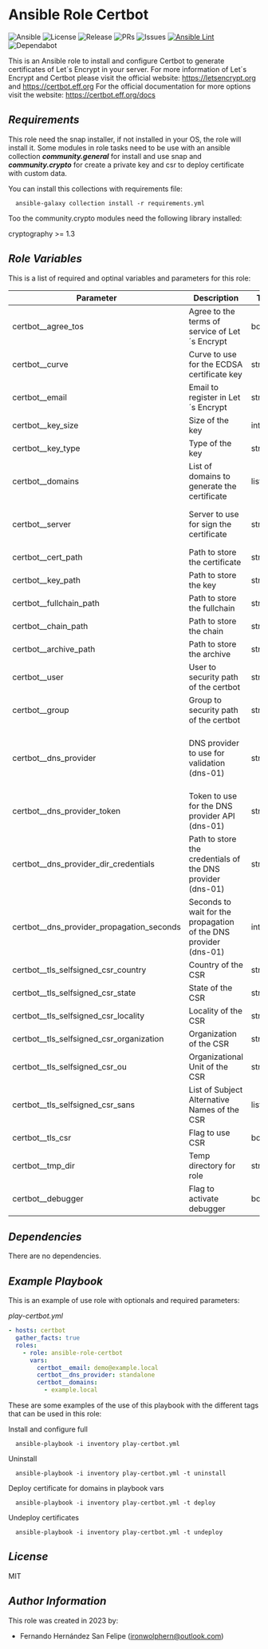 **Ansible Role Certbot**
========================

![Ansible](https://img.shields.io/badge/ansible-%231A1918.svg?style=flat&logo=ansible&logoColor=white)
![License](https://badgen.net/github/license/ironwolphern/ansible-role-certbot)
![Release](https://badgen.net/github/release/ironwolphern/ansible-role-certbot)
![PRs](https://badgen.net/github/prs/ironwolphern/ansible-role-certbot)
![Issues](https://badgen.net/github/issues/ironwolphern/ansible-role-certbot)
[![Ansible Lint](https://github.com/ironwolphern/ansible-role-certbot/actions/workflows/ansible-lint.yml/badge.svg)](https://github.com/ironwolphern/ansible-role-certbot/actions/workflows/ansible-lint.yml)
![Dependabot](https://badgen.net/github/dependabot/ironwolphern/ansible-role-certbot)

This is an Ansible role to install and configure Certbot to generate certificates of Let´s Encrypt in your server. For more information
of Let´s Encrypt and Certbot please visit the official website: https://letsencrypt.org and https://certbot.eff.org
For the official documentation for more options visit the website: https://certbot.eff.org/docs

*Requirements*
--------------

This role need the snap installer, if not installed in your OS, the role will install it. Some modules in  role tasks need to be use with an ansible collection ***community.general*** for install and use snap and ***community.crypto*** for create a private key and csr to deploy certificate with custom data.

You can install this collections with requirements file:
```shell
  ansible-galaxy collection install -r requirements.yml
```

Too the community.crypto modules need the following library installed:

cryptography >= 1.3


*Role Variables*
----------------

This is a list of required and optinal variables and parameters for this role:

| **Parameter** | **Description** | **Type** | **Default** | **Options** | **Required** |
|---------------|-----------------|----------|:-----------:|:-----------:|:------------:|
| certbot__agree_tos | Agree to the terms of service of Let´s Encrypt | boolean | true | true/false | no |
| certbot__curve | Curve to use for the ECDSA certificate key | string | secp384r1 | Please see RFC 8446 for supported values | no |
| certbot__email | Email to register in Let´s Encrypt | string | '' | | yes |
| certbot__key_size | Size of the key | integer | 4096 | | no |
| certbot__key_type | Type of the key | string | ecdsa | rsa/ecdsa | no |
| certbot__domains | List of domains to generate the certificate | list | [] | | yes |
| certbot__server | Server to use for sign the certificate | string | https://acme-staging-v02.api.letsencrypt.org/directory | https://acme-staging-v02.api.letsencrypt.org/directory / https://acme-v02.api.letsencrypt.org/directory | no |
| certbot__cert_path | Path to store the certificate | string | /etc/letsencrypt/live | | no |
| certbot__key_path | Path to store the key | string | /etc/letsencrypt/live | | no |
| certbot__fullchain_path | Path to store the fullchain | string | /etc/letsencrypt/live | | no |
| certbot__chain_path | Path to store the chain | string | /etc/letsencrypt/live | | no |
| certbot__archive_path | Path to store the archive | string | /etc/letsencrypt/archive | | no |
| certbot__user | User to security path of the certbot | string | root | | no |
| certbot__group | Group to security path of the certbot | string | root | | no |
| certbot__dns_provider | DNS provider to use for validation (dns-01) | string | standalone | standalone, cloudflare, digitalocean, dnsimple, dnsmadeeasy, gehirn, google,linode, luadns, nsone, ovh, rfc2136, route53, sakuracloud | no |
| certbot__dns_provider_token | Token to use for the DNS provider API (dns-01) | string | '' | | no |
| certbot__dns_provider_dir_credentials | Path to store the credentials of the DNS provider (dns-01) | string | /etc/letsencrypt/dns | | no |
| certbot__dns_provider_propagation_seconds | Seconds to wait for the propagation of the DNS provider (dns-01) | integer | 10 | | no |
| certbot__tls_selfsigned_csr_country | Country of the CSR | string | ES | | no |
| certbot__tls_selfsigned_csr_state | State of the CSR | string | Madrid | | no |
| certbot__tls_selfsigned_csr_locality | Locality of the CSR | string | Madrid | | no |
| certbot__tls_selfsigned_csr_organization | Organization of the CSR | string | My Company | | no |
| certbot__tls_selfsigned_csr_ou | Organizational Unit of the CSR | string | Departament | | no |
| certbot__tls_selfsigned_csr_sans | List of Subject Alternative Names of the CSR | list | [] | email, URI, DNS, RID, IP, dirName, otherName | no |
| certbot__tls_csr | Flag to use CSR | boolean | false | true/false | no |
| certbot__tmp_dir | Temp directory for role | string | /tmp/certbot | | no |
| certbot__debugger | Flag to activate debugger | boolean | false | true/false | no |

*Dependencies*
--------------

There are no dependencies.

*Example Playbook*
------------------

This is an example of use role with optionals and required parameters:

*play-certbot.yml*
```yaml
- hosts: certbot
  gather_facts: true
  roles:
    - role: ansible-role-certbot
      vars:
        certbot__email: demo@example.local
        certbot__dns_provider: standalone
        certbot__domains:
          - example.local
```

These are some examples of the use of this playbook with the different tags that can be used in this role:

Install and configure full
```shell
  ansible-playbook -i inventory play-certbot.yml
```
Uninstall
```shell
  ansible-playbook -i inventory play-certbot.yml -t uninstall
```
Deploy certificate for domains in playbook vars
```shell
  ansible-playbook -i inventory play-certbot.yml -t deploy
```
Undeploy certificates
```shell
  ansible-playbook -i inventory play-certbot.yml -t undeploy
```

*License*
---------

MIT

*Author Information*
--------------------

This role was created in 2023 by:

- Fernando Hernández San Felipe (ironwolphern@outlook.com)
